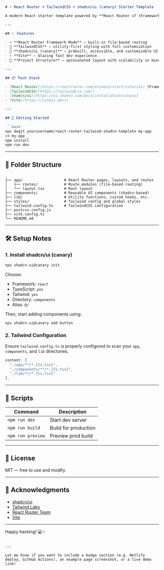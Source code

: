 ```markdown
# ⚡ React Router + TailwindCSS + shadcn/ui (canary) Starter Template

A modern React starter template powered by **React Router v7 (Framework Mode)**, **TailwindCSS v4**, and the bleeding-edge **shadcn/ui@canary** components. Ideal for quickly bootstrapping full-featured, aesthetically pleasing, and accessible web apps.

---

## ✨ Features

- ⚛️ **React Router Framework Mode** – built-in file-based routing
- 🎨 **TailwindCSS** – utility-first styling with full customization
- 🧩 **shadcn/ui (canary)** – prebuilt, accessible, and customizable UI components
- ⚡ **Vite** – blazing fast dev experience
- 🧱 **Project Structure** – opinionated layout with scalability in mind

---

## 📦 Tech Stack

- [React Router](https://reactrouter.com/en/main/start/tutorial) (Framework Mode)
- [TailwindCSS](https://tailwindcss.com/)
- [shadcn/ui](https://ui.shadcn.com/docs/installation/canary)
- [Vite](https://vitejs.dev/)

---

## 🚀 Getting Started

```bash
npx degit yourusername/react-router-tailwind-shadcn-template my-app
cd my-app
npm install
npm run dev
```

---

## 🧱 Folder Structure

```
.
├── app/                   # React Router pages, layouts, and routes
│   ├── routes/            # Route modules (file-based routing)
│   └── layout.tsx         # Root layout
├── components/            # Reusable UI components (shadcn-based)
├── lib/                   # Utility functions, custom hooks, etc.
├── styles/                # Tailwind config and global styles
├── tailwind.config.ts     # TailwindCSS configuration
├── postcss.config.js
├── vite.config.ts
└── README.md
```

---

## 🛠️ Setup Notes

### 1. Install shadcn/ui (canary)

```bash
npx shadcn-ui@canary init
```

Choose:
- Framework: `react`
- TypeScript: `yes`
- Tailwind: `yes`
- Directory: `components`
- Alias: `@/`

Then, start adding components using:

```bash
npx shadcn-ui@canary add button
```

### 2. Tailwind Configuration

Ensure `tailwind.config.ts` is properly configured to scan your `app`, `components`, and `lib` directories.

```ts
content: [
  "./app/**/*.{ts,tsx}",
  "./components/**/*.{ts,tsx}",
  "./lib/**/*.{ts,tsx}"
],
```

---

## 🧪 Scripts

| Command         | Description               |
|----------------|---------------------------|
| `npm run dev`  | Start dev server          |
| `npm run build`| Build for production      |
| `npm run preview` | Preview prod build     |

---

## 📄 License

MIT — free to use and modify.

---

## 🙌 Acknowledgments

- [shadcn/ui](https://github.com/shadcn/ui)
- [Tailwind Labs](https://github.com/tailwindlabs)
- [React Router Team](https://github.com/remix-run/react-router)
- [Vite](https://vitejs.dev/)

---

Happy hacking! 💻✨
```

---

Let me know if you want to include a badge section (e.g. Netlify deploy, GitHub Actions), an example page screenshot, or a live demo link!
